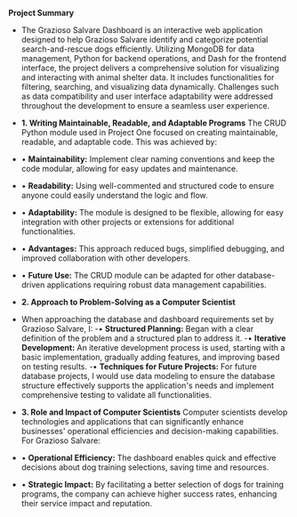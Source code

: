 **Project Summary**

- The Grazioso Salvare Dashboard is an interactive web application designed to help Grazioso Salvare identify and categorize potential search-and-rescue dogs efficiently. Utilizing MongoDB for data management, Python for backend operations, and Dash for the frontend interface, the project delivers a comprehensive solution for visualizing and interacting with animal shelter data. It includes functionalities for filtering, searching, and visualizing data dynamically. Challenges such as data compatibility and user interface adaptability were addressed throughout the development to ensure a seamless user experience.

- **1.	Writing Maintainable, Readable, and Adaptable Programs**
The CRUD Python module used in Project One focused on creating maintainable, readable, and adaptable code. This was achieved by:
- •	**Maintainability:** Implement clear naming conventions and keep the code modular, allowing for easy updates and maintenance.
- •	**Readability:** Using well-commented and structured code to ensure anyone could easily understand the logic and flow.
- •	**Adaptability:** The module is designed to be flexible, allowing for easy integration with other projects or extensions for additional functionalities.
- •	**Advantages:** This approach reduced bugs, simplified debugging, and improved collaboration with other developers.
- •	**Future Use:** The CRUD module can be adapted for other database-driven applications requiring robust data management capabilities.

- **2.	Approach to Problem-Solving as a Computer Scientist**
- When approaching the database and dashboard requirements set by Grazioso Salvare, I:
-•	**Structured Planning:** Began with a clear definition of the problem and a structured plan to address it.
-•	**Iterative Development:** An iterative development process is used, starting with a basic implementation, gradually adding features, and improving based on testing results.
-•	**Techniques for Future Projects:** For future database projects, I would use data modeling to ensure the database structure effectively supports the application's needs and implement comprehensive testing to validate all functionalities.

- **3.	Role and Impact of Computer Scientists**
Computer scientists develop technologies and applications that can significantly enhance businesses' operational efficiencies and decision-making capabilities. For Grazioso Salvare:
- •	**Operational Efficiency:** The dashboard enables quick and effective decisions about dog training selections, saving time and resources.
- •	**Strategic Impact:** By facilitating a better selection of dogs for training programs, the company can achieve higher success rates, enhancing their service impact and reputation.
